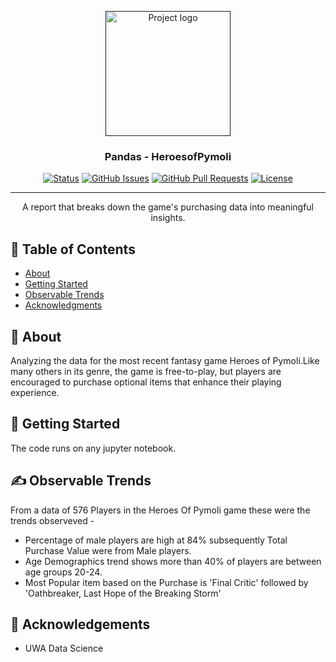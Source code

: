 <p align="center">
  <a href="" rel="noopener">
 <img width=200px height=200px src="https://i.imgur.com/6wj0hh6.jpg" alt="Project logo"></a>
</p>

<h3 align="center">Pandas - HeroesofPymoli</h3>

<div align="center">

[![Status](https://img.shields.io/badge/status-active-success.svg)]()
[![GitHub Issues](https://img.shields.io/github/issues/kylelobo/The-Documentation-Compendium.svg)](https://github.com/kylelobo/The-Documentation-Compendium/issues)
[![GitHub Pull Requests](https://img.shields.io/github/issues-pr/kylelobo/The-Documentation-Compendium.svg)](https://github.com/kylelobo/The-Documentation-Compendium/pulls)
[![License](https://img.shields.io/badge/license-MIT-blue.svg)](/LICENSE)

</div>

---

<p align="center">  A report that breaks down the game's purchasing data into meaningful insights.
    <br> 
</p>

## 📝 Table of Contents

- [About](#about)
- [Getting Started](#getting_started)
- [Observable Trends](#trends)
- [Acknowledgments](#acknowledgement)

## 🧐 About <a name = "about"></a>
Analyzing the data for the most recent fantasy game Heroes of Pymoli.Like many others in its genre, the game is free-to-play, but players are encouraged to purchase optional items that enhance their playing experience.

## 🏁 Getting Started <a name = "getting_started"></a>

The code runs on any jupyter notebook.


## ✍️ Observable Trends <a name = "trends"></a>
From a data of 576 Players in the Heroes Of Pymoli game these were the trends observeved -
- Percentage of male players are high at 84% subsequently Total Purchase Value were from Male players.
- Age Demographics trend shows more than 40% of players are between age groups 20-24.
- Most Popular item based on the Purchase is 'Final Critic' followed by 'Oathbreaker, Last Hope of the Breaking Storm'

## 🎉 Acknowledgements <a name = "acknowledgement"></a>
- UWA Data Science
